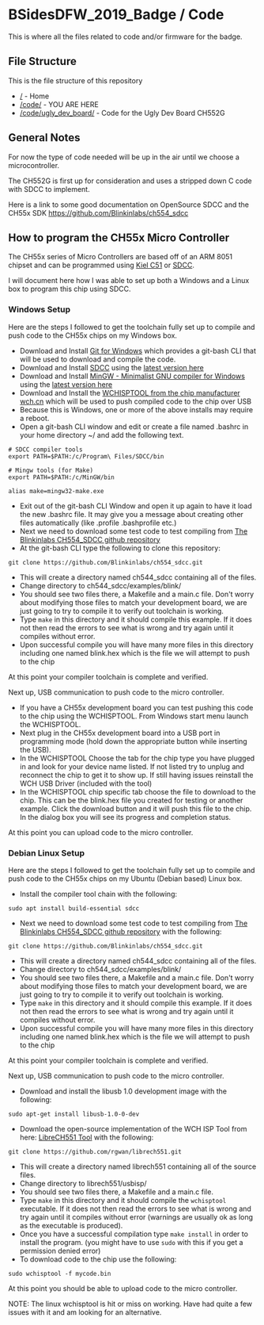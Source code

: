 # BSidesDFW_2019_Badge / Code

This is where all the files related to code and/or firmware for the badge.

## File Structure

This is the file structure of this repository

* [/](/README.md) - Home
* [/code/](/code/) - YOU ARE HERE
* [/code/ugly_dev_board/](/code/ugly_dev_board/) - Code for the Ugly Dev Board CH552G

## General Notes

For now the type of code needed will be up in the air until we choose a microcontroller.

The CH552G is first up for consideration and uses a stripped down C code with SDCC to implement.

Here is a link to some good documentation on OpenSource SDCC and the CH55x SDK https://github.com/Blinkinlabs/ch554_sdcc

## How to program the CH55x Micro Controller

The CH55x series of Micro Controllers are based off of an ARM 8051 chipset and can be programmed using [Kiel C51](http://www.keil.com/c51/) or [SDCC](http://sdcc.sourceforge.net/).

I will document here how I was able to set up both a Windows and a Linux box to program this chip using SDCC.

### Windows Setup

Here are the steps I followed to get the toolchain fully set up to compile and push code to the CH55x chips on my Windows box.

* Download and Install [Git for Windows](https://gitforwindows.org/) which provides a git-bash CLI that will be used to download and compile the code.
* Download and Install [SDCC](http://sdcc.sourceforge.net/) using the [latest version here](https://sourceforge.net/projects/sdcc/files/latest/download?source=files)
* Download and Install [MinGW - Minimalist GNU compiler for Windows](https://sourceforge.net/projects/mingw/) using the [latest version here](https://downloads.sourceforge.net/project/mingw/Installer/mingw-get-setup.exe)
* Download and Install the [WCHISPTOOL from the chip manufacturer wch.cn](http://wch.cn/download/WCHISPTool_Setup_exe.html) which will be used to push compiled code to the chip over USB
* Because this is Windows, one or more of the above installs may require a reboot.
* Open a git-bash CLI window and edit or create a file named .bashrc in your home directory ~/ and add the following text.
```
# SDCC compiler tools
export PATH=$PATH:/c/Program\ Files/SDCC/bin

# Mingw tools (for Make)
export PATH=$PATH:/c/MinGW/bin

alias make=mingw32-make.exe
```
* Exit out of the git-bash CLI Window and open it up again to have it load the new .bashrc file.  It may give you a message about creating other files automatically (like .profile .bashprofile etc.)
* Next we need to download some test code to test compiling from [The Blinkinlabs CH554_SDCC github repository](https://github.com/Blinkinlabs/ch554_sdcc)
* At the git-bash CLI type the following to clone this repository:
```
git clone https://github.com/Blinkinlabs/ch554_sdcc.git
```

* This will create a directory named ch544_sdcc containing all of the files.
* Change directory to ch544_sdcc/examples/blink/
* You should see two files there, a Makefile and a main.c file.  Don't worry about modifying those files to match your development board, we are just going to try to compile it to verify out toolchain is working.
* Type ```make``` in this directory and it should compile this example.  If it does not then read the errors to see what is wrong and try again until it compiles without error.
* Upon successful compile you will have many more files in this directory including one named blink.hex which is the file we will attempt to push to the chip

At this point your compiler toolchain is complete and verified.

Next up, USB communication to push code to the micro controller.

* If you have a CH55x development board you can test pushing this code to the chip using the WCHISPTOOL.  From Windows start menu launch the WCHISPTOOL.
* Next plug in the CH55x development board into a USB port in programming mode (hold down the appropriate button while inserting the USB).
* In the WCHISPTOOL Choose the tab for the chip type you have plugged in and look for your device name listed.  If not listed try to unplug and reconnect the chip to get it to show up.  If still having issues reinstall the WCH USB Driver (included with the tool)
* In the WCHISPTOOL chip specific tab choose the file to download to the chip.  This can be the blink.hex file you created for testing or another example.  Click the download button and it will push this file to the chip.  In the dialog box you will see its progress and completion status.

At this point you can upload code to the micro controller.

### Debian Linux Setup

Here are the steps I followed to get the toolchain fully set up to compile and push code to the CH55x chips on my Ubuntu (Debian based) Linux box.

* Install the compiler tool chain with the following:
```
sudo apt install build-essential sdcc
```

* Next we need to download some test code to test compiling from [The Blinkinlabs CH554_SDCC github repository](https://github.com/Blinkinlabs/ch554_sdcc) with the following:
```
git clone https://github.com/Blinkinlabs/ch554_sdcc.git
```

* This will create a directory named ch544_sdcc containing all of the files.
* Change directory to ch544_sdcc/examples/blink/
* You should see two files there, a Makefile and a main.c file.  Don't worry about modifying those files to match your development board, we are just going to try to compile it to verify out toolchain is working.
* Type ```make``` in this directory and it should compile this example.  If it does not then read the errors to see what is wrong and try again until it compiles without error.
* Upon successful compile you will have many more files in this directory including one named blink.hex which is the file we will attempt to push to the chip

At this point your compiler toolchain is complete and verified.

Next up, USB communication to push code to the micro controller.

* Download and install the libusb 1.0 development image with the following:
```
sudo apt-get install libusb-1.0-0-dev
```

* Download the open-source implementation of the WCH ISP Tool from here: [LibreCH551 Tool](https://github.com/rgwan/librech551) with the following:
```
git clone https://github.com/rgwan/librech551.git
```

* This will create a directory named librech551 containing all of the source files.
* Change directory to librech551/usbisp/
* You should see two files there, a Makefile and a main.c file.
* Type ```make``` in this directory and it should compile the ```wchisptool``` executable.  If it does not then read the errors to see what is wrong and try again until it compiles without error (warnings are usually ok as long as the executable is produced).
* Once you have a successful compilation type ```make install``` in order to install the program. (you might have to use ```sudo``` with this if you get a permission denied error)
* To download code to the chip use the following:
```
sudo wchisptool -f mycode.bin
```

At this point you should be able to upload code to the micro controller.

NOTE: The linux wchisptool is hit or miss on working.  Have had quite a few issues with it and am looking for an alternative.
